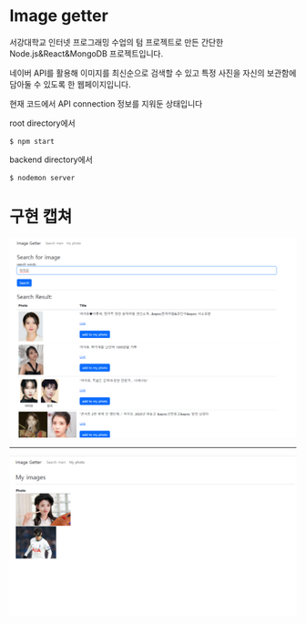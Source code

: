 # Image getter

서강대학교 인터넷 프로그래밍 수업의 텀 프로젝트로 만든 간단한 Node.js&React&MongoDB 프로젝트입니다.

네이버 API를 활용해 이미지를 최신순으로 검색할 수 있고 특정 사진을 자신의 보관함에 담아둘 수 있도록 한 웹페이지입니다.

현재 코드에서 API connection 정보를 지워둔 상태입니다

root directory에서 
```
$ npm start
```
backend directory에서
```
$ nodemon server
```

# 구현 캡쳐
<div>
<img src=./demo.png>
</div>
<hr>
<div>
<img src=./demo2.png>
</div>
